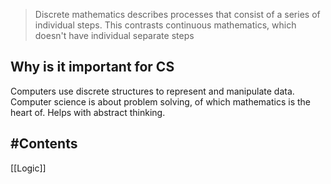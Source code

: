 > Discrete mathematics describes processes that consist of a series of individual steps.
 This contrasts continuous mathematics, which doesn't have individual separate steps
## Why is it important for CS
Computers use discrete structures to represent and manipulate data.
Computer science is about problem solving, of which mathematics is the heart of.
Helps with abstract thinking.

## #Contents 
[[Logic]]